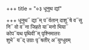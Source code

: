 +++
title = "०३ धूनुथ द्यां"

+++
धूनुथ᳓ द्या᳓म् प᳓र्वतान् दाशु᳓षे व᳓सु  
नि᳓ वो व᳓ना जिहते या᳓मनो भिया᳓  
कोप᳓यथ पृथिवी᳓म् पृश्निमातरः  
शुभे᳓ य᳓द् उग्राः पृ᳓षतीर् अ᳓युग्धुवम्